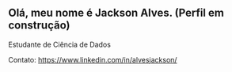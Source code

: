 ## Olá, meu nome é Jackson Alves. (Perfil em construção)

Estudante de Ciência de Dados

Contato: https://www.linkedin.com/in/alvesjackson/
